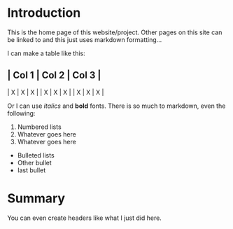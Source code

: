 # Introduction

This is the home page of this website/project. Other pages on this site can be linked to and this just uses markdown formatting...

I can make a table like this:

| Col 1 | Col 2 | Col 3 |
-------------------------
| X     |    X  |  X    |
| X     |    X  |  X    |
| X     |    X  |  X    |

Or I can use *italics* and **bold** fonts. There is so much to markdown, even the following:

1. Numbered lists
2. Whatever goes here
3. Whatever goes here

* Bulleted lists
* Other bullet
* last bullet

# Summary

You can even create headers like what I just did here.
